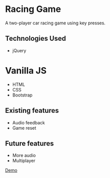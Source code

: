 # Racing Game

A two-player car racing game using key presses.

## Technologies Used
* jQuery
# Vanilla JS
* HTML
* CSS
* Bootstrap

## Existing features
* Audio feedback
* Game reset

## Future features
* More audio
* Multiplayer

[Demo](http://thelma.codes/racingGame/) 